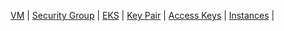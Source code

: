 [VM](https://github.com/abiForSofteam/aws/blob/main/instances) | [Security Group](https://github.com/abiForSofteam/aws/blob/main/security-groups.md) | [EKS](https://github.com/abiForSofteam/aws/blob/main/eks) | [Key Pair](https://github.com/abiForSofteam/aws/blob/main/keypair.md) | [Access Keys](https://github.com/abiForSofteam/aws/blob/main/access-keys.md) | [Instances](https://github.com/abiForSofteam/aws/blob/main/instances.md) | 


